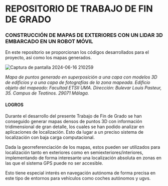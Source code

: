 # REPOSITORIO DE TRABAJO DE FIN DE GRADO
### CONSTRUCCIÓN DE MAPAS DE EXTERIORES CON UN LIDAR 3D EMBARCADO EN UN ROBOT MÓVIL

En este repositorio se proporcionan los códigos desarrollados para el proyecto, así como los mapas generados.

![Captura de pantalla 2024-06-16 210259](https://github.com/FranciscoAnayaPalacios/TFG/assets/145780472/5b7bc1b5-85b5-442b-8fcf-9b03f0569dfe)

*Mapa de puntos generado en superposición a una capa con modelos 3D de edificios y a una capa de fotografías de la zona mapeada.*
*Edificio objeto del mapeado: Facultad ETSII UMA.*
*Dirección: Bulevar Louis Pasteur, 35. Campus de Teatinos. 29071 Málaga.*

#### LOGROS

Durante el desarrollo del presente Trabajo de Fin de Grado se han conseguido generar mapas densos de puntos 3D con información tridimensional de gran detalle, los cuales se han podido analizar en aplicaciones de localización. Esto da lugar a un preciso sistema de localización con baja carga computacional.

Dada la georreferenciación de los mapas, estos pueden ser utilizados para localización tanto en exteriores como en semiexteriores/interiores, implementando de forma interesante una localización absoluta en zonas en las que el sistema GPS puede no ser accesible.

Esto tiene especial interés en navegación autónoma de forma precisa en este tipo de entornos para vehículos como coches autónomos y ugvs.
